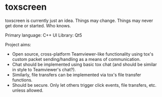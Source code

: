 toxscreen
=========

toxscreen is currently just an idea. Things may change. Things
may never get done or started. Who knows.

Primary language: C++
UI Library: Qt5

Project aims:
- Open source, cross-platform Teamviewer-like functionality
  using tox's custom packet sending/handling as a means of
  communication.
- Chat should be implemented using basic tox chat (and should
  be similar in style to Teamviewer's chat?).
- Similarly, file transfers can be implemented via tox's file
  transfer functions.
- Should be secure. Only let others trigger click events, file
  transfers, etc. unless allowed.
